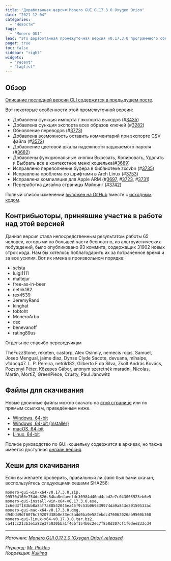```yaml
---
title: "Доработанная версия Monero GUI 0.17.3.0 Oxygen Orion"
date: "2021-12-04"
categories:
  - "Новости"
tags:
  - "Monero GUI"
lead: "Это доработанная промежуточная версия v0.17.3.0 программного обеспечения Monero GUI"
pager: true
toc: false
sidebar: "right"
widgets:
  - "recent"
  - "taglist"
---
```


## Обзор

[Описание последней версии CLI содержится в предыдущем посте](/post/2021-12-04-monero-0.17.3.0-released/).

Вот некоторые особенности этой промежуточной версии:

- Добавлена функция импорта / экспорта выходов (#[3435](https://github.com/monero-project/monero-gui/pull/3435))
- Добавлена функция экспорта всех образов ключей (#[3282](https://github.com/monero-project/monero-gui/pull/3282))
- Обновление переводов (#[3773](https://github.com/monero-project/monero-gui/pull/3773))
- Добавлена возможность оставить комментарий при экспорте CSV файла (#[3572](https://github.com/monero-project/monero-gui/pull/3572))
- Добавление цветовой шкалы надежности задаваемого пароля (#[3682](https://github.com/monero-project/monero-gui/pull/3682))
- Добавлены функциональные кнопки Вырезать, Копировать, Удалить и Выбрать все в контекстное меню кошелька(#[3689](https://github.com/monero-project/monero-gui/pull/3689))
- Исправлено переполнение буфера в библиотеке zxcvbn (#[3735](https://github.com/monero-project/monero-gui/pull/3735))
- Исправлена проблема со шрифтами в Arch Linux (#[3753](https://github.com/monero-project/monero-gui/pull/3753))
- Исправлена компиляция для Apple ARM (#[3697](https://github.com/monero-project/monero-gui/pull/3697), #[3723](https://github.com/monero-project/monero-gui/pull/3723), #[3731](https://github.com/monero-project/monero-gui/pull/3731))
- Переработка дизайна страницы Майнинг (#[3742](https://github.com/monero-project/monero-gui/pull/3742))

Полный список изменений [выложен на GitHub](https://github.com/monero-project/monero-gui/compare/v0.17.2.3...v0.17.3.0) вместе с [исходным кодом](https://github.com/monero-project/monero-gui/tree/v0.17.3.0).

## Контрибьюторы, принявшие участие в работе над этой версией

Данная версия стала непосредственным результатом работы 65 человек, которыми по большей части бесплатно, из альтруистических побуждений, было опубликовано 93 коммита, содержащих 31902 новых строк кода. Нам бы хотелось поблагодарить их за потраченное время и за все усилия. Вот их имена в произвольном порядке:
- selsta
- luigi1111
- maltejur
- free-as-in-beer
- netrik182
- rex4539
- JeremyRand
- kinghat
- tobtoht
- MoneroArbo
- dsc
- benevanoff
- rating89us

Отдельное спасибо переводчикам

TheFuzzStone, reketen, castorp, Alex Osinniy, nemecis rojas, Samuel, Josep Mengual, jaime diaz, Dynse Clyde Sacote, devuana, mihaipe, v1docq47. L. P. Pereira, netrik182, Gilberto F da Silva, Zsolt András Kovács, Pozsonyi Péter, Közepes Gábor, anonym szeretnék maradni, Nicolas, Martin, MortiZ, GreenPiece, Crusty, Paul Janowitz

## Файлы для скачивания

Новые двоичные файлы можно скачать на [этой странице](https://www.getmonero.org/downloads/) или по прямым ссылкам, приведённым ниже.

- [Windows, 64-bit](https://downloads.getmonero.org/gui/monero-gui-win-x64-v0.17.3.0.zip)
- [Windows, 64-bit (Installer)](https://downloads.getmonero.org/gui/monero-gui-install-win-x64-v0.17.3.0.exe)
- [macOS, 64-bit](https://downloads.getmonero.org/gui/monero-gui-mac-x64-v0.17.3.0.dmg)
- [Linux, 64-bit](https://downloads.getmonero.org/gui/monero-gui-linux-x64-v0.17.3.0.tar.bz2)

Полное руководство по GUI-кошельку содержится в архивах, но также имеется доступная [онлайн версия](https://github.com/monero-ecosystem/monero-GUI-guide/blob/master/monero-GUI-guide.md).

## Хеши для скачивания

Если вы желаете проверить, правильный ли файл был вами скачан, воспользуйтесь следующими хешами SHA256:

```
monero-gui-win-x64-v0.17.3.0.zip, 995704160e754dc826c84ba8edaeefdc30984d40ad4cbd2e7c043005923eb6e5
monero-gui-install-win-x64-v0.17.3.0.exe, 2c6ed3f183bb8a84f7a88542045ea45f9c53b069339974da9a843e30150533ac
monero-gui-mac-x64-v0.17.3.0.dmg, d94bd49df6076c79207d38b0e33ec5add0ba0e582ebdc476062026ab9560b360
monero-gui-linux-x64-v0.17.3.0.tar.bz2, ca41cc213b3e1a82e375030bba1f46bf154b6c2ec7f858d207cf1f6dee233cd4
```

---

_Источник: [Monero GUI 0.17.3.0 'Oxygen Orion' released](https://www.getmonero.org/2021/12/04/monero-GUI-0.17.3.0-released.html)_

_Перевод: [Mr. Pickles](https://t.me/v1docq47)_  
_Коррекция: [Kukima](https://t.me/Kukima)_
